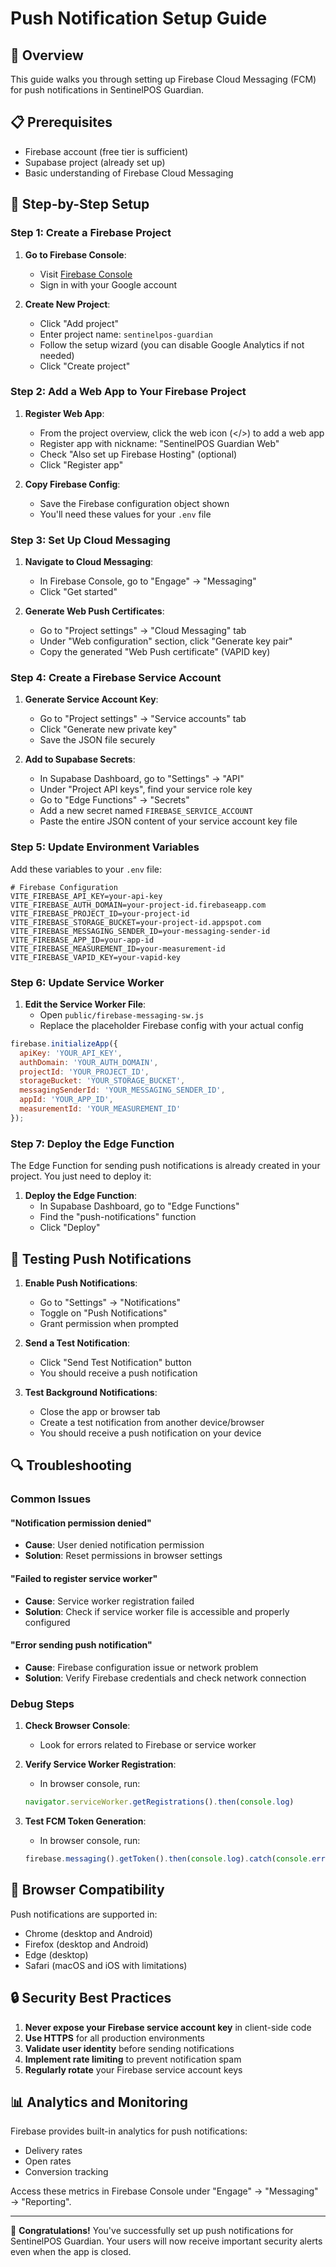 # Push Notification Setup Guide

## 🚀 Overview

This guide walks you through setting up Firebase Cloud Messaging (FCM) for push notifications in SentinelPOS Guardian.

## 📋 Prerequisites

- Firebase account (free tier is sufficient)
- Supabase project (already set up)
- Basic understanding of Firebase Cloud Messaging

## 🔧 Step-by-Step Setup

### Step 1: Create a Firebase Project

1. **Go to Firebase Console**:
   - Visit [Firebase Console](https://console.firebase.google.com/)
   - Sign in with your Google account

2. **Create New Project**:
   - Click "Add project"
   - Enter project name: `sentinelpos-guardian`
   - Follow the setup wizard (you can disable Google Analytics if not needed)
   - Click "Create project"

### Step 2: Add a Web App to Your Firebase Project

1. **Register Web App**:
   - From the project overview, click the web icon (</>) to add a web app
   - Register app with nickname: "SentinelPOS Guardian Web"
   - Check "Also set up Firebase Hosting" (optional)
   - Click "Register app"

2. **Copy Firebase Config**:
   - Save the Firebase configuration object shown
   - You'll need these values for your `.env` file

### Step 3: Set Up Cloud Messaging

1. **Navigate to Cloud Messaging**:
   - In Firebase Console, go to "Engage" → "Messaging"
   - Click "Get started"

2. **Generate Web Push Certificates**:
   - Go to "Project settings" → "Cloud Messaging" tab
   - Under "Web configuration" section, click "Generate key pair"
   - Copy the generated "Web Push certificate" (VAPID key)

### Step 4: Create a Firebase Service Account

1. **Generate Service Account Key**:
   - Go to "Project settings" → "Service accounts" tab
   - Click "Generate new private key"
   - Save the JSON file securely

2. **Add to Supabase Secrets**:
   - In Supabase Dashboard, go to "Settings" → "API"
   - Under "Project API keys", find your service role key
   - Go to "Edge Functions" → "Secrets"
   - Add a new secret named `FIREBASE_SERVICE_ACCOUNT`
   - Paste the entire JSON content of your service account key file

### Step 5: Update Environment Variables

Add these variables to your `.env` file:

```
# Firebase Configuration
VITE_FIREBASE_API_KEY=your-api-key
VITE_FIREBASE_AUTH_DOMAIN=your-project-id.firebaseapp.com
VITE_FIREBASE_PROJECT_ID=your-project-id
VITE_FIREBASE_STORAGE_BUCKET=your-project-id.appspot.com
VITE_FIREBASE_MESSAGING_SENDER_ID=your-messaging-sender-id
VITE_FIREBASE_APP_ID=your-app-id
VITE_FIREBASE_MEASUREMENT_ID=your-measurement-id
VITE_FIREBASE_VAPID_KEY=your-vapid-key
```

### Step 6: Update Service Worker

1. **Edit the Service Worker File**:
   - Open `public/firebase-messaging-sw.js`
   - Replace the placeholder Firebase config with your actual config

```javascript
firebase.initializeApp({
  apiKey: 'YOUR_API_KEY',
  authDomain: 'YOUR_AUTH_DOMAIN',
  projectId: 'YOUR_PROJECT_ID',
  storageBucket: 'YOUR_STORAGE_BUCKET',
  messagingSenderId: 'YOUR_MESSAGING_SENDER_ID',
  appId: 'YOUR_APP_ID',
  measurementId: 'YOUR_MEASUREMENT_ID'
});
```

### Step 7: Deploy the Edge Function

The Edge Function for sending push notifications is already created in your project. You just need to deploy it:

1. **Deploy the Edge Function**:
   - In Supabase Dashboard, go to "Edge Functions"
   - Find the "push-notifications" function
   - Click "Deploy"

## 🧪 Testing Push Notifications

1. **Enable Push Notifications**:
   - Go to "Settings" → "Notifications"
   - Toggle on "Push Notifications"
   - Grant permission when prompted

2. **Send a Test Notification**:
   - Click "Send Test Notification" button
   - You should receive a push notification

3. **Test Background Notifications**:
   - Close the app or browser tab
   - Create a test notification from another device/browser
   - You should receive a push notification on your device

## 🔍 Troubleshooting

### Common Issues

#### "Notification permission denied"
- **Cause**: User denied notification permission
- **Solution**: Reset permissions in browser settings

#### "Failed to register service worker"
- **Cause**: Service worker registration failed
- **Solution**: Check if service worker file is accessible and properly configured

#### "Error sending push notification"
- **Cause**: Firebase configuration issue or network problem
- **Solution**: Verify Firebase credentials and check network connection

### Debug Steps

1. **Check Browser Console**:
   - Look for errors related to Firebase or service worker

2. **Verify Service Worker Registration**:
   - In browser console, run:
   ```javascript
   navigator.serviceWorker.getRegistrations().then(console.log)
   ```

3. **Test FCM Token Generation**:
   - In browser console, run:
   ```javascript
   firebase.messaging().getToken().then(console.log).catch(console.error)
   ```

## 📱 Browser Compatibility

Push notifications are supported in:
- Chrome (desktop and Android)
- Firefox (desktop and Android)
- Edge (desktop)
- Safari (macOS and iOS with limitations)

## 🔒 Security Best Practices

1. **Never expose your Firebase service account key** in client-side code
2. **Use HTTPS** for all production environments
3. **Validate user identity** before sending notifications
4. **Implement rate limiting** to prevent notification spam
5. **Regularly rotate** your Firebase service account keys

## 📊 Analytics and Monitoring

Firebase provides built-in analytics for push notifications:
- Delivery rates
- Open rates
- Conversion tracking

Access these metrics in Firebase Console under "Engage" → "Messaging" → "Reporting".

---

🎉 **Congratulations!** You've successfully set up push notifications for SentinelPOS Guardian. Your users will now receive important security alerts even when the app is closed.